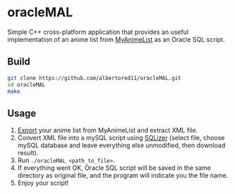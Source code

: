 # oracleMAL

Simple C++ cross-platform application that provides an useful implementation of an anime list from [MyAnimeList](https://myanimelist.net/) as an Oracle SQL script.

## Build

```bash
git clone https://github.com/albertored11/oracleMAL.git
cd oracleMAL
make
```

## Usage

1. [Export](https://myanimelist.net/panel.php?go=export) your anime list from MyAnimeList and extract XML file.
2. Convert XML file into a mySQL script using [SQLizer](https://sqlizer.io/#/) (select file, choose mySQL database and leave everything else unmodified, then download result).
3. Run ```./oracleMAL <path_to_file>```.
4. If everything went OK, Oracle SQL script will be saved in the same directory as original file, and the program will indicate you the file name.
5. Enjoy your script!
